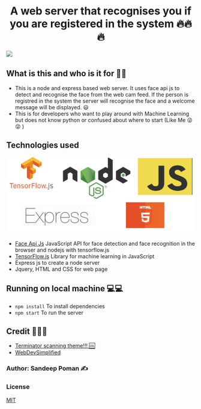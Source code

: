 <h1 align="center">A web server that recognises you if you are registered in the system 🔥🔥🔥</h1>

![](/media/recording.gif)

## What is this and who is it for 🤷‍♀️
- This is a node and express based web server. It uses face api js to detect and recognise the face from the web cam feed.
If the person is registred in the system the server will recognise the face and a welcome message will be displayed. 😃 
- This is for developers who want to play around with Machine Learning but does not know python or confused about where to start (Like Me 😜😜 )


## Technologies used
![Tech logos](/media/technologies.png)

- <a href="https://github.com/justadudewhohacks/face-api.js/">Face Api Js</a> JavaScript API for face detection and face recognition in the browser and nodejs with tensorflow.js
- <a href="https://www.tensorflow.org/js">TensorFlow.js</a> Library for machine learning in JavaScript
- Express js to create a node server
- Jquery, HTML and CSS for web page

## Running on local machine 💻💻
- `npm install` To install dependencies
- `npm start` To run the server

## Credit 🤝🤝🤝
- <a href="https://codepen.io/coinoperatedgoi/pen/VrVbvX">Terminator scanning theme!!! 🆒</a>
- <a href="https://github.com/WebDevSimplified">WebDevSimplified</a>

### Author: Sandeep Poman ✍️

### License

[MIT](https://opensource.org/licenses/MIT)
